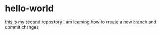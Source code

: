 # hello-world
this is my second repository
I am learning how to create a new branch and commit changes 
